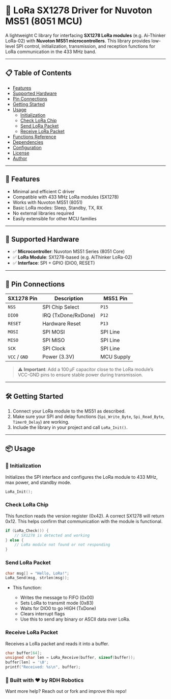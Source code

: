 # 📡 LoRa SX1278 Driver for Nuvoton MS51 (8051 MCU)

A lightweight C library for interfacing **SX1278 LoRa modules** (e.g. Ai-Thinker LoRa-02) with **Nuvoton MS51 microcontrollers**. This library provides low-level SPI control, initialization, transmission, and reception functions for LoRa communication in the 433 MHz band.

---

## 📋 Table of Contents

- [Features](#features)
- [Supported Hardware](#supported-hardware)
- [Pin Connections](#pin-connections)
- [Getting Started](#getting-started)
- [Usage](#usage)
  - [Initialization](#initialization)
  - [Check LoRa Chip](#check-lora-chip)
  - [Send LoRa Packet](#send-lora-packet)
  - [Receive LoRa Packet](#receive-lora-packet)
- [Functions Reference](#functions-reference)
- [Dependencies](#dependencies)
- [Configuration](#configuration)
- [License](#license)
- [Author](#author)

---

## 🚀 Features

- Minimal and efficient C driver
- Compatible with 433 MHz LoRa modules (SX1278)
- Works with Nuvoton MS51 (8051)
- Basic LoRa modes: Sleep, Standby, TX, RX
- No external libraries required
- Easily extensible for other MCU families

---

## 🔌 Supported Hardware

- ✅ **Microcontroller**: Nuvoton MS51 Series (8051 Core)
- ✅ **LoRa Module**: SX1278-based (e.g. AiThinker LoRa-02)
- ✅ **Interface**: SPI + GPIO (DIO0, RESET)

---

## 🧩 Pin Connections

| SX1278 Pin | Description     | MS51 Pin |
|------------|-----------------|----------|
| `NSS`      | SPI Chip Select | `P15`    |
| `DIO0`     | IRQ (TxDone/RxDone) | `P12` |
| `RESET`    | Hardware Reset  | `P13`    |
| `MOSI`     | SPI MOSI        | SPI Line |
| `MISO`     | SPI MISO        | SPI Line |
| `SCK`      | SPI Clock       | SPI Line |
| `VCC` / `GND` | Power (3.3V) | MCU Supply |

> ⚠️ **Important**: Add a 100 µF capacitor close to the LoRa module’s VCC-GND pins to ensure stable power during transmission.

---

## 🛠️ Getting Started

1. Connect your LoRa module to the MS51 as described.
2. Make sure your SPI and delay functions (`Spi_Write_Byte`, `Spi_Read_Byte`, `Timer0_Delay`) are working.
3. Include the library in your project and call `LoRa_Init()`.

---

## 📦 Usage

### 🔧 Initialization
Initializes the SPI interface and configures the LoRa module to 433 MHz, max power, and standby mode.

```c
LoRa_Init();
```
### Check LoRa Chip
This function reads the version register (0x42). A correct SX1278 will return 0x12. This helps confirm that communication with the module is functional.
```c
if (LoRa_Check()) {
    // SX1278 is detected and working
} else {
    // LoRa module not found or not responding
}
```
### Send LoRa Packet
```c
char msg[] = "Hello, LoRa!";
LoRa_Send(msg, strlen(msg));

```
- This function:
 
  - Writes the message to FIFO (0x00)
  - Sets LoRa to transmit mode (0x83)
  - Waits for DIO0 to go HIGH (TxDone)
  - Clears interrupt flags
  - Use this to send any binary or ASCII data over LoRa.

### Receive LoRa Packet
Receives a LoRa packet and reads it into a buffer.
```c
char buffer[64];
unsigned char len = LoRa_Receive(buffer, sizeof(buffer));
buffer[len] = '\0';
printf("Received: %s\n", buffer);

```
### 🧠 Built with ❤️ by **RDH Robotics**

Want more help? Reach out or fork and improve this repo!
